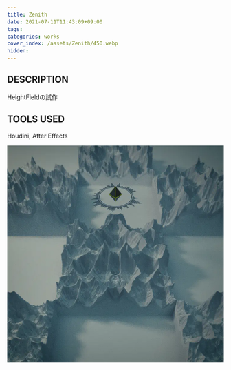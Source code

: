 ```yaml
---
title: Zenith
date: 2021-07-11T11:43:09+09:00
tags: 
categories: works
cover_index: /assets/Zenith/450.webp
hidden: 
---
```


## DESCRIPTION
HeightFieldの試作

## TOOLS USED
Houdini, After Effects

![](/assets/Zenith/01.webp)